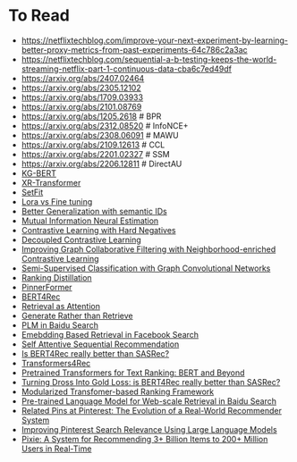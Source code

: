 # To Read

- https://netflixtechblog.com/improve-your-next-experiment-by-learning-better-proxy-metrics-from-past-experiments-64c786c2a3ac
- https://netflixtechblog.com/sequential-a-b-testing-keeps-the-world-streaming-netflix-part-1-continuous-data-cba6c7ed49df
- https://arxiv.org/abs/2407.02464
- https://arxiv.org/abs/2305.12102
- https://arxiv.org/abs/1709.03933
- https://arxiv.org/abs/2101.08769
- https://arxiv.org/abs/1205.2618 # BPR
- https://arxiv.org/abs/2312.08520 # InfoNCE+
- https://arxiv.org/abs/2308.06091 # MAWU
- https://arxiv.org/abs/2109.12613 # CCL
- https://arxiv.org/abs/2201.02327 # SSM
- https://arxiv.org/abs/2206.12811 # DirectAU
- [KG-BERT](https://arxiv.org/abs/1909.03193)
- [XR-Transformer](https://arxiv.org/abs/2110.00685)
- [SetFit](https://arxiv.org/abs/2209.11055)
- [Lora vs Fine tuning](https://arxiv.org/abs/2410.21228)
- [Better Generalization with semantic IDs](https://arxiv.org/abs/2306.08121)
- [Mutual Information Neural Estimation](https://arxiv.org/abs/1801.04062)
- [Contrastive Learning with Hard Negatives](https://arxiv.org/abs/2010.04592)
- [Decoupled Contrastive Learning](https://arxiv.org/abs/2110.06848)
- [Improving Graph Collaborative Filtering with Neighborhood-enriched Contrastive Learning](https://arxiv.org/abs/2202.06200)
- [Semi-Supervised Classification with Graph Convolutional Networks](https://arxiv.org/abs/1609.02907)
- [Ranking Distillation](https://arxiv.org/abs/1809.07428)
- [PinnerFormer](https://arxiv.org/abs/2205.04507)
- [BERT4Rec](https://arxiv.org/abs/1904.06690)
- [Retrieval as Attention](https://arxiv.org/abs/2212.02027)
- [Generate Rather than Retrieve](https://arxiv.org/abs/2209.10063)
- [PLM in Baidu Search](https://arxiv.org/abs/2105.11108)
- [Emebdding Based Retrieval in Facebook Search](https://arxiv.org/abs/2006.11632)
- [Self Attentive Sequential Recommendation](https://arxiv.org/abs/1808.09781)
- [Is BERT4Rec really better than SASRec?](https://arxiv.org/abs/2309.07602)
- [Transformers4Rec](https://scontent.fsin4-1.fna.fbcdn.net/v/t39.8562-6/246721374_422204999475172_9039387325224382577_n.pdf?_nc_cat=104&ccb=1-7&_nc_sid=e280be&_nc_ohc=adv7Euc5H4IQ7kNvgEHyaVc&_nc_oc=Adh-DQ1sU1WSDRjqnODhkqDrDss2u4MkbNEHo74Sm7EaF2U0pPfNK_pqJf65fg1KKU0&_nc_zt=14&_nc_ht=scontent.fsin4-1.fna&_nc_gid=An-5fgAThp16mU1IsiAhSVP&oh=00_AYDbJULpLpX5Ekq9BeE8d2Ofno_1Boxkw3y_JnEdtA0RWA&oe=67B90BFA)
- [Pretrained Transformers for Text Ranking: BERT and Beyond](https://arxiv.org/abs/2010.06467)
- [Turning Dross Into Gold Loss: is BERT4Rec really better than SASRec?](https://arxiv.org/abs/2309.07602)
- [Modularized Transfomer-based Ranking Framework](https://arxiv.org/abs/2004.13313)
- [Pre-trained Language Model for Web-scale Retrieval in Baidu Search](https://arxiv.org/abs/2106.03373)
- [Related Pins at Pinterest: The Evolution of a Real-World Recommender System](https://arxiv.org/abs/1702.07969)
- [Improving Pinterest Search Relevance Using Large Language Models](https://arxiv.org/abs/2410.17152)
- [Pixie: A System for Recommending 3+ Billion Items to 200+ Million Users in Real-Time](https://arxiv.org/abs/1711.07601)